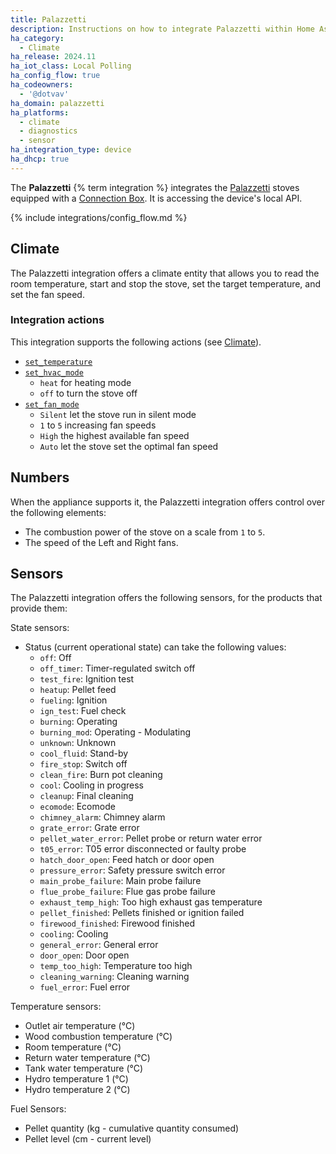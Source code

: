 ```yaml
---
title: Palazzetti
description: Instructions on how to integrate Palazzetti within Home Assistant.
ha_category:
  - Climate
ha_release: 2024.11
ha_iot_class: Local Polling
ha_config_flow: true
ha_codeowners:
  - '@dotvav'
ha_domain: palazzetti
ha_platforms:
  - climate
  - diagnostics
  - sensor
ha_integration_type: device
ha_dhcp: true
---
```


The **Palazzetti** {% term integration %} integrates the [Palazzetti](https://palazzettigroup.com/)
stoves equipped with a [Connection Box](https://palazzettigroup.com/research-and-development/app/).
It is accessing the device's local API.

{% include integrations/config_flow.md %}

## Climate

The Palazzetti integration offers a climate entity that allows you to read the
room temperature, start and stop the stove, set the target temperature, and set
the fan speed.

### Integration actions

This integration supports the following actions (see [Climate](/integrations/climate/)).

- [`set_temperature`](/integrations/climate/#action-climateset_temperature)
- [`set_hvac_mode`](/integrations/climate/#action-climateset_hvac_mode)
  - `heat` for heating mode
  - `off` to turn the stove off
- [`set_fan_mode`](/integrations/climate/#action-climateset_fan_mode)
  - `Silent` let the stove run in silent mode
  - `1` to `5` increasing fan speeds
  - `High` the highest available fan speed
  - `Auto` let the stove set the optimal fan speed

## Numbers

When the appliance supports it, the Palazzetti integration offers control over the following elements:

- The combustion power of the stove on a scale from `1` to `5`.
- The speed of the Left and Right fans.

## Sensors

The Palazzetti integration offers the following sensors, for the products that provide them:

State sensors:

- Status (current operational state) can take the following values:
  - `off`: Off
  - `off_timer`: Timer-regulated switch off
  - `test_fire`: Ignition test
  - `heatup`: Pellet feed
  - `fueling`: Ignition
  - `ign_test`: Fuel check
  - `burning`: Operating
  - `burning_mod`: Operating - Modulating
  - `unknown`: Unknown
  - `cool_fluid`: Stand-by
  - `fire_stop`: Switch off
  - `clean_fire`: Burn pot cleaning
  - `cool`: Cooling in progress
  - `cleanup`: Final cleaning
  - `ecomode`: Ecomode
  - `chimney_alarm`: Chimney alarm
  - `grate_error`: Grate error
  - `pellet_water_error`: Pellet probe or return water error
  - `t05_error`: T05 error disconnected or faulty probe
  - `hatch_door_open`: Feed hatch or door open
  - `pressure_error`: Safety pressure switch error
  - `main_probe_failure`: Main probe failure
  - `flue_probe_failure`: Flue gas probe failure
  - `exhaust_temp_high`: Too high exhaust gas temperature
  - `pellet_finished`: Pellets finished or ignition failed
  - `firewood_finished`: Firewood finished
  - `cooling`: Cooling
  - `general_error`: General error
  - `door_open`: Door open
  - `temp_too_high`: Temperature too high
  - `cleaning_warning`: Cleaning warning
  - `fuel_error`: Fuel error
  
Temperature sensors:

- Outlet air temperature (°C)
- Wood combustion temperature (°C)
- Room temperature (°C)
- Return water temperature (°C)
- Tank water temperature (°C)
- Hydro temperature 1 (°C)
- Hydro temperature 2 (°C)

Fuel Sensors:

- Pellet quantity (kg - cumulative quantity consumed)
- Pellet level (cm - current level)